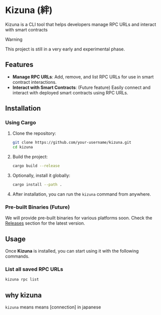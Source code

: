# Kizuna (絆)

Kizuna is a CLI tool that helps developers manage RPC URLs and interact with smart contracts

> [!WARNING]
> This project is still in a very early and experimental phase.

## Features

- **Manage RPC URLs**: Add, remove, and list RPC URLs for use in smart contract interactions.
- **Interact with Smart Contracts**: (Future feature) Easily connect and interact with deployed smart contracts using RPC URLs.
  
## Installation

### Using Cargo

1. Clone the repository:

    ```bash
    git clone https://github.com/your-username/kizuna.git
    cd kizuna
    ```

2. Build the project:

    ```bash
    cargo build --release
    ```

3. Optionally, install it globally:

    ```bash
    cargo install --path .
    ```

4. After installation, you can run the `kizuna` command from anywhere.

### Pre-built Binaries (Future)

We will provide pre-built binaries for various platforms soon. Check the [Releases](https://github.com/your-username/kizuna/releases) section for the latest version.

## Usage

Once **Kizuna** is installed, you can start using it with the following commands.

### List all saved RPC URLs

```bash
kizuna rpc list
```

## why kizuna

`kizuna` means means [connection] in japanese
